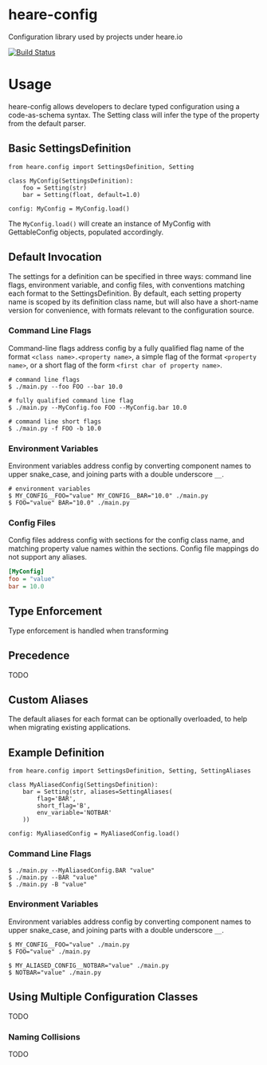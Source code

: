 # heare-config
Configuration library used by projects under heare.io

[![Build Status](https://app.travis-ci.com/heare-io/heare-config.svg?branch=main)](https://app.travis-ci.com/heare-io/heare-config)

# Usage
heare-config allows developers to declare typed configuration using a code-as-schema syntax.
The Setting class will infer the type of the property from the default parser.

## Basic SettingsDefinition
```python3
from heare.config import SettingsDefinition, Setting

class MyConfig(SettingsDefinition):
    foo = Setting(str)
    bar = Setting(float, default=1.0)

config: MyConfig = MyConfig.load()
```
The `MyConfig.load()` will create an instance of MyConfig with GettableConfig objects, populated accordingly.


## Default Invocation
The settings for a definition can be specified in three ways: command line flags, environment variable, and config files, with conventions matching each format to the SettingsDefinition.
By default, each setting property name is scoped by its definition class name, but will also have a short-name version for convenience, with formats relevant to the configuration source. 

### Command Line Flags
Command-line flags address config by a fully qualified flag name of the format `<class name>.<property name>`, 
a simple flag of the format `<property name>`, or a short flag of the form `<first char of property name>`.
```shell
# command line flags
$ ./main.py --foo FOO --bar 10.0

# fully qualified command line flag
$ ./main.py --MyConfig.foo FOO --MyConfig.bar 10.0

# command line short flags
$ ./main.py -f FOO -b 10.0
```

### Environment Variables
Environment variables address config by converting component names to upper snake_case, and joining parts with a double underscore `__`. 
```shell
# environment variables
$ MY_CONFIG__FOO="value" MY_CONFIG__BAR="10.0" ./main.py
$ FOO="value" BAR="10.0" ./main.py
```

### Config Files
Config files address config with sections for the config class name, and matching property value names within the sections. Config file mappings do not support any aliases.

```ini
[MyConfig]
foo = "value"
bar = 10.0
```

## Type Enforcement
Type enforcement is handled when transforming 

## Precedence
TODO

## Custom Aliases
The default aliases for each format can be optionally overloaded, to help when migrating existing applications.

## Example Definition
```python3
from heare.config import SettingsDefinition, Setting, SettingAliases

class MyAliasedConfig(SettingsDefinition):
    bar = Setting(str, aliases=SettingAliases(
        flag='BAR',
        short_flag='B',
        env_variable='NOTBAR'
    ))

config: MyAliasedConfig = MyAliasedConfig.load()
```

### Command Line Flags
```shell
$ ./main.py --MyAliasedConfig.BAR "value"
$ ./main.py --BAR "value"
$ ./main.py -B "value"
```

### Environment Variables
Environment variables address config by converting component names to upper snake_case, and joining parts with a double underscore `__`. 
```shell
$ MY_CONFIG__FOO="value" ./main.py
$ FOO="value" ./main.py

$ MY_ALIASED_CONFIG__NOTBAR="value" ./main.py
$ NOTBAR="value" ./main.py
```

## Using Multiple Configuration Classes
TODO
### Naming Collisions
TODO